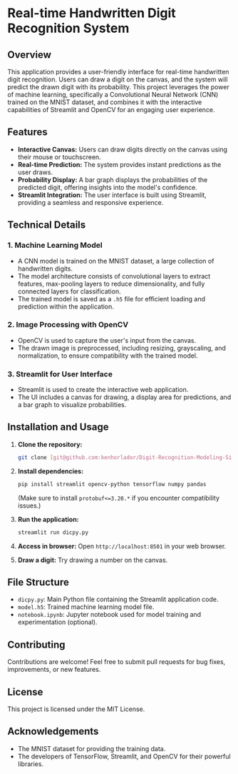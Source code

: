 # Real-time Handwritten Digit Recognition System

## Overview

This application provides a user-friendly interface for real-time handwritten digit recognition. Users can draw a digit on the canvas, and the system will predict the drawn digit with its probability. This project leverages the power of machine learning, specifically a Convolutional Neural Network (CNN) trained on the MNIST dataset, and combines it with the interactive capabilities of Streamlit and OpenCV for an engaging user experience.

## Features

*   **Interactive Canvas:** Users can draw digits directly on the canvas using their mouse or touchscreen.
*   **Real-time Prediction:** The system provides instant predictions as the user draws.
*   **Probability Display:** A bar graph displays the probabilities of the predicted digit, offering insights into the model's confidence.
*   **Streamlit Integration:** The user interface is built using Streamlit, providing a seamless and responsive experience.

## Technical Details

### 1. Machine Learning Model

*   A CNN model is trained on the MNIST dataset, a large collection of handwritten digits.
*   The model architecture consists of convolutional layers to extract features, max-pooling layers to reduce dimensionality, and fully connected layers for classification.
*   The trained model is saved as a `.h5` file for efficient loading and prediction within the application.

### 2. Image Processing with OpenCV

*   OpenCV is used to capture the user's input from the canvas.
*   The drawn image is preprocessed, including resizing, grayscaling, and normalization, to ensure compatibility with the trained model.

### 3. Streamlit for User Interface

*   Streamlit is used to create the interactive web application.
*   The UI includes a canvas for drawing, a display area for predictions, and a bar graph to visualize probabilities.

## Installation and Usage

1.  **Clone the repository:**
    ```bash
    git clone [git@github.com:kenhorlador/Digit-Recognition-Modeling-Simulation.git](git@github.com:kenhorlador/Digit-Recognition-Modeling-Simulation.git)
    ```

2.  **Install dependencies:**
    ```bash
    pip install streamlit opencv-python tensorflow numpy pandas
    ```
    (Make sure to install `protobuf<=3.20.*` if you encounter compatibility issues.)

3.  **Run the application:**
    ```bash
    streamlit run dicpy.py
    ```

4.  **Access in browser:** Open `http://localhost:8501` in your web browser.

5.  **Draw a digit:**  Try drawing a number on the canvas.

## File Structure

*   `dicpy.py`: Main Python file containing the Streamlit application code.
*   `model.h5`: Trained machine learning model file.
*   `notebook.ipynb`: Jupyter notebook used for model training and experimentation (optional).

## Contributing

Contributions are welcome! Feel free to submit pull requests for bug fixes, improvements, or new features.

## License

This project is licensed under the MIT License.

## Acknowledgements

*   The MNIST dataset for providing the training data.
*   The developers of TensorFlow, Streamlit, and OpenCV for their powerful libraries.
